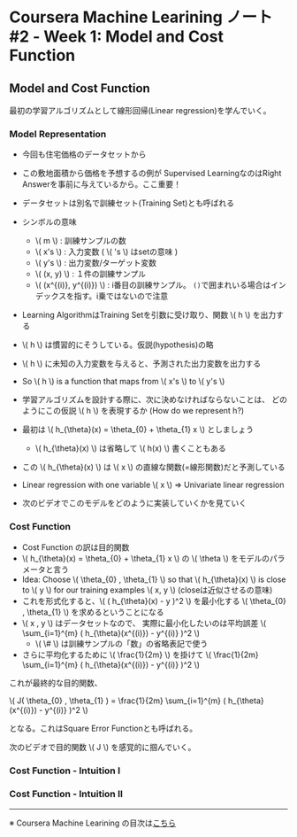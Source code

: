 Coursera Machine Learining ノート #2 - Week 1: Model and Cost Function
========================================================

Model and Cost Function
--------------------------------------------------------
最初の学習アルゴリズムとして線形回帰(Linear regression)を学んでいく。

### Model Representation
- 今回も住宅価格のデータセットから
- この敷地面積から価格を予想するの例が
  Supervised LearningなのはRight Answerを事前に与えているから。ここ重要！
- データセットは別名で訓練セット(Training Set)とも呼ばれる
- シンボルの意味
    + \\( m \\) : 訓練サンプルの数
	+ \\( x's \\) : 入力変数 ( \\( 's \\) はsetの意味 )
	+ \\( y's \\) : 出力変数/ターゲット変数
	+ \\( (x, y) \\) : １件の訓練サンプル
    + \\( (x\^{(i)}, y\^{(i)}) \\) : i番目の訓練サンプル。
	  `()`で囲まれいる場合はインデックスを指す。i乗ではないので注意

- Learning AlgorithmはTraining Setを引数に受け取り、関数 \\( h \\) を出力する
- \\( h \\) は慣習的にそうしている。仮説(hypothesis)の略
- \\( h \\) に未知の入力変数を与えると、予測された出力変数を出力する
- So \\( h \\) is a function that maps from \\( x's \\) to \\( y's \\)

- 学習アルゴリズムを設計する際に、次に決めなければならないことは、
  どのようにこの仮説 \\( h \\) を表現するか (How do we represent h?)
- 最初は \\( h\_{\\theta}(x) = \\theta\_{0} + \\theta\_{1} x \\) としましょう
    + \\( h\_{\\theta}(x) \\) は省略して \\( h(x) \\) 書くこともある
- この \\( h\_{\\theta}(x) \\) は \\( x \\) の直線な関数(=線形関数)だと予測している
- Linear regression with one variable \\( x \\) => Univariate linear regression
- 次のビデオでこのモデルをどのように実装していくかを見ていく

### Cost Function
- Cost Function の訳は目的関数
- \\( h\_{\\theta}(x) = \\theta\_{0} + \\theta\_{1} x \\) の
  \\( \theta \\) をモデルのパラメータと言う
- Idea: Choose \\( \\theta\_{0} , \\theta\_{1} \\) so that \\( h\_{\\theta}(x) \\)
  is close to \\( y \\) for our training examples \\( x, y \\) (closeは近似させるの意味)
- これを形式化すると、\\( ( h\_{\\theta}(x) - y )\^2 \\) を最小化する
  \\( \\theta\_{0} , \\theta\_{1} \\) を求めるということになる
- \\( x , y \\) はデータセットなので、
  実際に最小化したいのは平均誤差 \\( \\sum\_{i=1}\^{m} ( h\_{\\theta}(x\^{(i)}) - y\^{(i)} )\^2 \\)
    +  \\( \\# \\) は訓練サンプルの「数」の省略表記で使う
- さらに平均化するために \\( \\frac{1}{2m} \\) を掛けて \\( \\frac{1}{2m} \\sum\_{i=1}\^{m} ( h\_{\\theta}(x\^{(i)}) - y\^{(i)} )\^2 \\)

これが最終的な目的関数、

\\(
  J( \\theta\_{0} , \\theta\_{1} ) = \\frac{1}{2m} \\sum\_{i=1}\^{m} ( h\_{\\theta}(x\^{(i)}) - y\^{(i)} )\^2
\\)

となる。これはSquare Error Functionとも呼ばれる。

次のビデオで目的関数 \\( J \\) を感覚的に掴んでいく。


### Cost Function - Intuition I


### Cost Function - Intuition II


--------------------------------------------------------

※ Coursera Machine Learining の目次は[こちら](/entry/coursera-ml/index)


<script type="text/javascript" async
  src="https://cdn.mathjax.org/mathjax/latest/MathJax.js?config=TeX-MML-AM_CHTML">
</script>
